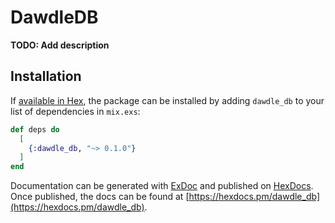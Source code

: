 # DawdleDB

**TODO: Add description**

## Installation

If [available in Hex](https://hex.pm/docs/publish), the package can be installed
by adding `dawdle_db` to your list of dependencies in `mix.exs`:

```elixir
def deps do
  [
    {:dawdle_db, "~> 0.1.0"}
  ]
end
```

Documentation can be generated with [ExDoc](https://github.com/elixir-lang/ex_doc)
and published on [HexDocs](https://hexdocs.pm). Once published, the docs can
be found at [https://hexdocs.pm/dawdle_db](https://hexdocs.pm/dawdle_db).
